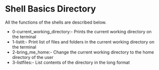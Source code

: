 # Shell Basics Directory

All the functions of the shells are described below.

* 0-current_working_directory:- Prints the current working directory on the terminal
* 1-listit:- Print list of files and folders in the current working directory on the terminal
* 2-bring_me_home:- Change the current working directory to the home directory of the user
* 3-listfiles:- List contents of the directory in the long format
